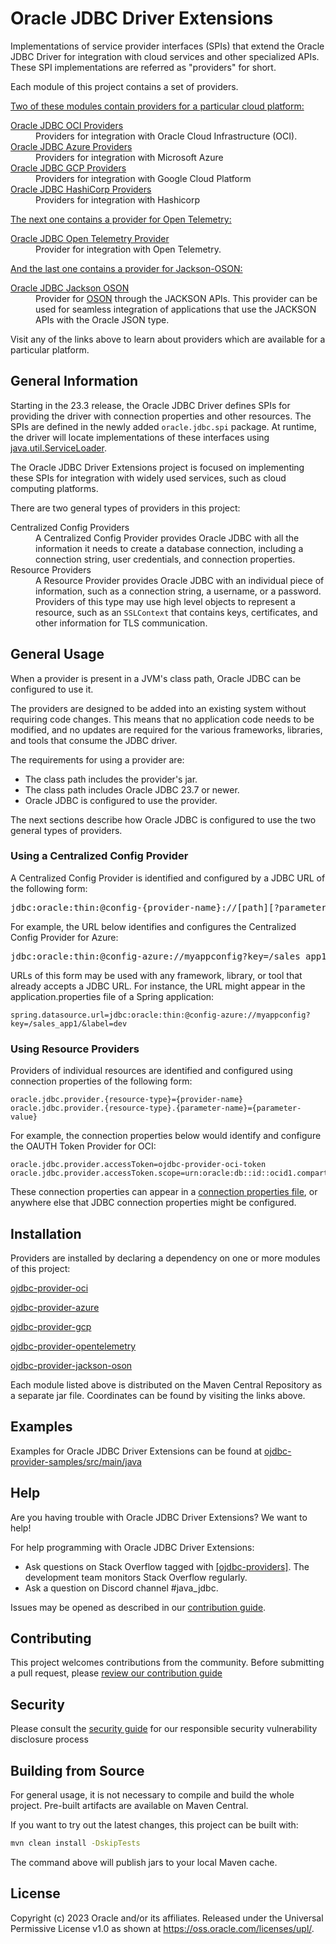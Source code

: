 # Oracle JDBC Driver Extensions

Implementations of service provider interfaces (SPIs) that extend the
Oracle JDBC Driver for integration with cloud services and other specialized
APIs. These SPI implementations are referred as "providers" for short.

Each module of this project contains a set of providers.

<u>Two of these modules contain providers for a particular cloud platform:</u>

<dl>
<dt><a href="ojdbc-provider-oci/README.md">Oracle JDBC OCI Providers</a></dt>
<dd>Providers for integration with Oracle Cloud Infrastructure (OCI).</dd>
<dt><a href="ojdbc-provider-azure/README.md">Oracle JDBC Azure Providers</a></dt>
<dd>Providers for integration with Microsoft Azure</dd>
<dt><a href="ojdbc-provider-gcp/README.md">Oracle JDBC GCP Providers</a></dt>
<dd>Providers for integration with Google Cloud Platform</dd>
<dt><a href="ojdbc-provider-hashicorp/README.md">Oracle JDBC HashiCorp Providers</a></dt>
<dd>Providers for integration with Hashicorp</dd>
</dl>
<u>The next one contains a provider for Open Telemetry:</u>
<dl>
<dt><a href="ojdbc-provider-opentelemetry/README.md">Oracle JDBC Open Telemetry Provider</a></dt>
<dd>Provider for integration with Open Telemetry.</dd>
</dl>
<u>And the last one contains a provider for Jackson-OSON:</u>
<dl>
<dt><a href="ojdbc-provider-jackson-oson/README.md">Oracle JDBC Jackson OSON</a></dt>
<dd>Provider for <a href="https://docs.oracle.com/en/database/oracle/oracle-database/23/adjsn/json-in-oracle-database.html#GUID-A8A58B49-13A5-4F42-8EA0-508951DAE0BB">OSON</a> through the JACKSON APIs. 
This provider can be used for seamless integration of applications that use the JACKSON APIs with the Oracle JSON type.</dd>
</dl>
Visit any of the links above to learn about providers which are available for 
a particular platform.

## General Information

Starting in the 23.3 release, the Oracle JDBC Driver defines SPIs for providing
the driver with connection properties and other resources. The SPIs are defined
in the newly added `oracle.jdbc.spi` package. At runtime, the driver will locate
implementations of these interfaces using
[java.util.ServiceLoader](https://docs.oracle.com/javase/8/docs/api/java/util/ServiceLoader.html).

The Oracle JDBC Driver Extensions project is focused on implementing these SPIs
for integration with widely used services, such as cloud computing platforms.

There are two general types of providers in this project:
<dl>
<dt>Centralized Config Providers</dt>
<dd>
A Centralized Config Provider provides Oracle JDBC with all the information it 
needs to create a database connection, including a connection string, user
credentials, and connection properties.
</dd>
<dt>Resource Providers</dt>
<dd>
A Resource Provider provides Oracle JDBC with an individual piece of 
information, such as a connection string, a username, or a password. Providers
of this type may use high level objects to represent a resource, such as an 
<code>SSLContext</code> that contains keys, certificates, and other information 
for TLS communication.
</dd>
</dl>

## General Usage

When a provider is present in a JVM's class path, Oracle JDBC can be configured 
to use it.

The providers are designed to be added into an existing system without requiring 
code changes. This means that no application code needs to be modified, and
no updates are required for the various frameworks, libraries, and tools that 
consume the JDBC driver.

The requirements for using a provider are:
<ul>
<li>The class path includes the provider's jar.</li>
<li>The class path includes Oracle JDBC 23.7 or newer.</li>
<li>Oracle JDBC is configured to use the provider.</li>
</ul>

The next sections describe how Oracle JDBC is configured to use the two general
types of providers.

### Using a Centralized Config Provider

A Centralized Config Provider is identified and configured by a JDBC URL of the
following form:
<pre>
jdbc:oracle:thin:@config-{provider-name}://[path][?parameters]
</pre>
For example, the URL below identifies and configures the Centralized Config Provider for Azure:
<pre>
jdbc:oracle:thin:@config-azure://myappconfig?key=/sales_app1/&label=dev
</pre>

URLs of this form may be used with any framework, library, or tool that already
accepts a JDBC URL. For instance, the URL might appear in the 
application.properties file of a Spring application:

```properties
spring.datasource.url=jdbc:oracle:thin:@config-azure://myappconfig?key=/sales_app1/&label=dev
```

### Using Resource Providers

Providers of individual resources are identified and configured using connection 
properties of the following form:

```
oracle.jdbc.provider.{resource-type}={provider-name}
oracle.jdbc.provider.{resource-type}.{parameter-name}={parameter-value}
```

For example, the connection properties below would identify and configure the 
OAUTH Token Provider for OCI:

```properties
oracle.jdbc.provider.accessToken=ojdbc-provider-oci-token
oracle.jdbc.provider.accessToken.scope=urn:oracle:db::id::ocid1.compartment.oc1..aaaaaaaajx2fpr7szach4vpdsjegvkbjirronlnwkxiivwmp6qfrissxgyia
```

These connection properties can appear in a 
[connection properties file](https://docs.oracle.com/en/database/oracle/oracle-database/23/jajdb/oracle/jdbc/OracleConnection.html#CONNECTION_PROPERTY_CONFIG_FILE),
or anywhere else that JDBC connection properties might be configured.

## Installation

Providers are installed by declaring a dependency on one or more modules of
this project:

[ojdbc-provider-oci](ojdbc-provider-oci/README.md#installation)

[ojdbc-provider-azure](ojdbc-provider-azure/README.md#installation)

[ojdbc-provider-gcp](ojdbc-provider-gcp/README.md#installation)

[ojdbc-provider-opentelemetry](ojdbc-provider-opentelemetry/README.md#installation)

[ojdbc-provider-jackson-oson](ojdbc-provider-jackson-oson/README.md#installation)


Each module listed above is distributed on the Maven Central Repository as a
separate jar file. Coordinates can be found by visiting the links above.

## Examples

Examples for Oracle JDBC Driver Extensions can be found at [ojdbc-provider-samples/src/main/java](./ojdbc-provider-samples/src/main/java)

## Help

Are you having trouble with Oracle JDBC Driver Extensions? We want to help!

For help programming with Oracle JDBC Driver Extensions:

- Ask questions on Stack Overflow tagged with [[ojdbc-providers]](https://stackoverflow.com/tags/ojdbc-providers).
  The development team monitors Stack Overflow regularly.
- Ask a question on Discord channel #java_jdbc.

Issues may be opened as described in our [contribution guide](./CONTRIBUTING.md).

## Contributing

This project welcomes contributions from the community. Before submitting a pull
request, please [review our contribution guide](./CONTRIBUTING.md)

## Security

Please consult the [security guide](./SECURITY.md) for our responsible security 
vulnerability disclosure process

## Building from Source

For general usage, it is not necessary to compile and build the whole project.
Pre-built artifacts are available on Maven Central.

If you want to try out the latest changes, this project can be built with:
```sh
mvn clean install -DskipTests
```
The command above will publish jars to your local Maven cache.

## License

Copyright (c) 2023 Oracle and/or its affiliates. Released under the Universal Permissive License v1.0 as shown at <https://oss.oracle.com/licenses/upl/>.
